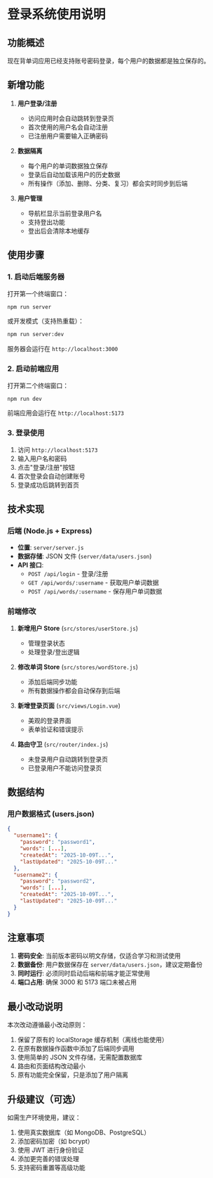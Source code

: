 # 登录系统使用说明

## 功能概述

现在背单词应用已经支持账号密码登录，每个用户的数据都是独立保存的。

## 新增功能

1. **用户登录/注册**
   - 访问应用时会自动跳转到登录页
   - 首次使用的用户名会自动注册
   - 已注册用户需要输入正确密码

2. **数据隔离**
   - 每个用户的单词数据独立保存
   - 登录后自动加载该用户的历史数据
   - 所有操作（添加、删除、分类、复习）都会实时同步到后端

3. **用户管理**
   - 导航栏显示当前登录用户名
   - 支持登出功能
   - 登出后会清除本地缓存

## 使用步骤

### 1. 启动后端服务器

打开第一个终端窗口：

```bash
npm run server
```

或开发模式（支持热重载）：

```bash
npm run server:dev
```

服务器会运行在 `http://localhost:3000`

### 2. 启动前端应用

打开第二个终端窗口：

```bash
npm run dev
```

前端应用会运行在 `http://localhost:5173`

### 3. 登录使用

1. 访问 `http://localhost:5173`
2. 输入用户名和密码
3. 点击"登录/注册"按钮
4. 首次登录会自动创建账号
5. 登录成功后跳转到首页

## 技术实现

### 后端 (Node.js + Express)

- **位置**: `server/server.js`
- **数据存储**: JSON 文件 (`server/data/users.json`)
- **API 接口**:
  - `POST /api/login` - 登录/注册
  - `GET /api/words/:username` - 获取用户单词数据
  - `POST /api/words/:username` - 保存用户单词数据

### 前端修改

1. **新增用户 Store** (`src/stores/userStore.js`)
   - 管理登录状态
   - 处理登录/登出逻辑

2. **修改单词 Store** (`src/stores/wordStore.js`)
   - 添加后端同步功能
   - 所有数据操作都会自动保存到后端

3. **新增登录页面** (`src/views/Login.vue`)
   - 美观的登录界面
   - 表单验证和错误提示

4. **路由守卫** (`src/router/index.js`)
   - 未登录用户自动跳转到登录页
   - 已登录用户不能访问登录页

## 数据结构

### 用户数据格式 (users.json)

```json
{
  "username1": {
    "password": "password1",
    "words": [...],
    "createdAt": "2025-10-09T...",
    "lastUpdated": "2025-10-09T..."
  },
  "username2": {
    "password": "password2",
    "words": [...],
    "createdAt": "2025-10-09T...",
    "lastUpdated": "2025-10-09T..."
  }
}
```

## 注意事项

1. **密码安全**: 当前版本密码以明文存储，仅适合学习和测试使用
2. **数据备份**: 用户数据保存在 `server/data/users.json`，建议定期备份
3. **同时运行**: 必须同时启动后端和前端才能正常使用
4. **端口占用**: 确保 3000 和 5173 端口未被占用

## 最小改动说明

本次改动遵循最小改动原则：

1. 保留了原有的 localStorage 缓存机制（离线也能使用）
2. 在原有数据操作函数中添加了后端同步调用
3. 使用简单的 JSON 文件存储，无需配置数据库
4. 路由和页面结构改动最小
5. 原有功能完全保留，只是添加了用户隔离

## 升级建议（可选）

如需生产环境使用，建议：

1. 使用真实数据库（如 MongoDB、PostgreSQL）
2. 添加密码加密（如 bcrypt）
3. 使用 JWT 进行身份验证
4. 添加更完善的错误处理
5. 支持密码重置等高级功能

